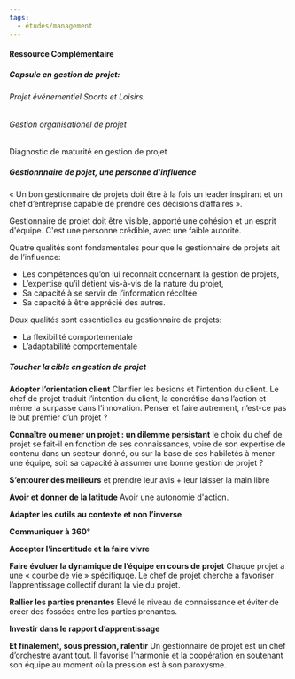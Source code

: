 ```yaml
---
tags:
  - études/management
---
```



#### Ressource Complémentaire

##### Capsule en gestion de projet: 

###### Projet événementiel Sports et Loisirs.


###### Gestion organisationel de projet
Diagnostic de maturité en gestion de projet 



##### Gestionnnaire de pojet, une personne d'influence
« Un bon gestionnaire de projets doit être à la fois un leader inspirant et un chef d’entreprise capable de prendre des décisions d’affaires ».

Gestionnaire de projet doit être visible, apporté une cohésion et un esprit d'équipe. 
C'est une personne crédible, avec une faible autorité. 

Quatre qualités sont fondamentales pour que le gestionnaire de projets ait de l’influence: 
- Les compétences qu’on lui reconnait concernant la gestion de projets,
- L’expertise qu’il détient vis-à-vis de la nature du projet,
- Sa capacité à se servir de l’information récoltée
- Sa capacité à être apprécié des autres.


Deux qualités sont essentielles au gestionnaire de projets: 
- La flexibilité comportementale
- L’adaptabilité comportementale


##### Toucher la cible en gestion de projet 

**Adopter l’orientation client**
Clarifier les besions et l'intention du client. 
Le chef de projet traduit l’intention du client, la concrétise dans l’action et même la surpasse dans l’innovation. Penser et faire autrement, n’est-ce pas le but premier d’un projet ?

**Connaître ou mener un projet : un dilemme persistant**
le choix du chef de projet se fait-il en fonction de ses connaissances, voire de son expertise de contenu dans un secteur donné, ou sur la base de ses habiletés à mener une équipe, soit sa capacité à assumer une bonne gestion de projet ?

**S’entourer des meilleurs**
et prendre leur avis + leur laisser la main libre
 
**Avoir et donner de la latitude**
Avoir une autonomie d'action. 

**Adapter les outils au contexte et non l’inverse** 

**Communiquer à 360°**

**Accepter l’incertitude et la faire vivre**

**Faire évoluer la dynamique de l’équipe en cours de projet**
Chaque projet a une « courbe de vie » spécifiquqe.
Le chef de projet cherche a favoriser l’apprentissage collectif durant la vie du projet.

**Rallier les parties prenantes**
Elevé le niveau de connaissance et éviter de créer des fossées entre les parties prenantes. 

**Investir dans le rapport d’apprentissage**

**Et finalement, sous pression, ralentir**
Un gestionnaire de projet est un chef d’orchestre avant tout. Il favorise l’harmonie et la coopération en soutenant son équipe au moment où la pression est à son paroxysme.